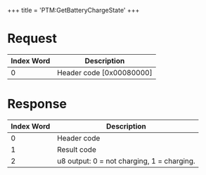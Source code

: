 +++
title = 'PTM:GetBatteryChargeState'
+++

# Request

| Index Word | Description                |
|------------|----------------------------|
| 0          | Header code \[0x00080000\] |

# Response

| Index Word | Description                                |
|------------|--------------------------------------------|
| 0          | Header code                                |
| 1          | Result code                                |
| 2          | u8 output: 0 = not charging, 1 = charging. |
